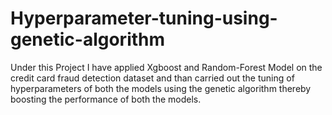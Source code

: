# Hyperparameter-tuning-using-genetic-algorithm
Under this Project I have applied Xgboost and Random-Forest Model on the credit card fraud detection dataset and than carried out the tuning of hyperparameters of both the models using the genetic algorithm thereby boosting the performance of both the models. 
